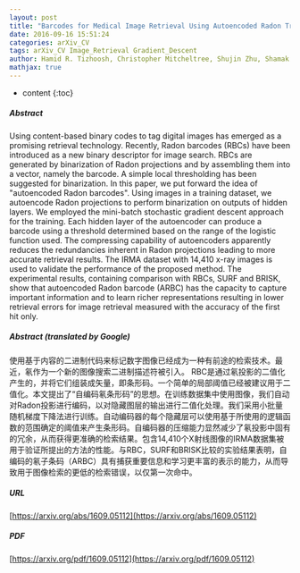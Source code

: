 ```yaml
---
layout: post
title: "Barcodes for Medical Image Retrieval Using Autoencoded Radon Transform"
date: 2016-09-16 15:51:24
categories: arXiv_CV
tags: arXiv_CV Image_Retrieval Gradient_Descent
author: Hamid R. Tizhoosh, Christopher Mitcheltree, Shujin Zhu, Shamak Dutta
mathjax: true
---
```


* content
{:toc}

##### Abstract
Using content-based binary codes to tag digital images has emerged as a promising retrieval technology. Recently, Radon barcodes (RBCs) have been introduced as a new binary descriptor for image search. RBCs are generated by binarization of Radon projections and by assembling them into a vector, namely the barcode. A simple local thresholding has been suggested for binarization. In this paper, we put forward the idea of "autoencoded Radon barcodes". Using images in a training dataset, we autoencode Radon projections to perform binarization on outputs of hidden layers. We employed the mini-batch stochastic gradient descent approach for the training. Each hidden layer of the autoencoder can produce a barcode using a threshold determined based on the range of the logistic function used. The compressing capability of autoencoders apparently reduces the redundancies inherent in Radon projections leading to more accurate retrieval results. The IRMA dataset with 14,410 x-ray images is used to validate the performance of the proposed method. The experimental results, containing comparison with RBCs, SURF and BRISK, show that autoencoded Radon barcode (ARBC) has the capacity to capture important information and to learn richer representations resulting in lower retrieval errors for image retrieval measured with the accuracy of the first hit only.

##### Abstract (translated by Google)
使用基于内容的二进制代码来标记数字图像已经成为一种有前途的检索技术。最近，氡作为一个新的图像搜索二进制描述符被引入。 RBC是通过氡投影的二值化产生的，并将它们组装成矢量，即条形码。一个简单的局部阈值已经被建议用于二值化。本文提出了“自编码氡条形码”的思想。在训练数据集中使用图像，我们自动对Radon投影进行编码，以对隐藏图层的输出进行二值化处理。我们采用小批量随机梯度下降法进行训练。自动编码器的每个隐藏层可以使用基于所使用的逻辑函数的范围确定的阈值来产生条形码。自编码器的压缩能力显然减少了氡投影中固有的冗余，从而获得更准确的检索结果。包含14,410个X射线图像的IRMA数据集被用于验证所提出的方法的性能。与RBC，SURF和BRISK比较的实验结果表明，自编码的氡子条码（ARBC）具有捕获重要信息和学习更丰富的表示的能力，从而导致用于图像检索的更低的检索错误，以仅第一次命中。

##### URL
[https://arxiv.org/abs/1609.05112](https://arxiv.org/abs/1609.05112)

##### PDF
[https://arxiv.org/pdf/1609.05112](https://arxiv.org/pdf/1609.05112)

